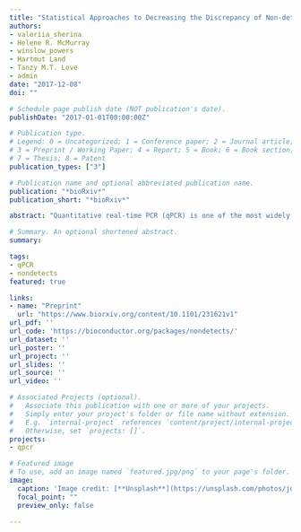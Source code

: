 ```yaml
---
title: "Statistical Approaches to Decreasing the Discrepancy of Non-detects in qPCR Data"
authors:
- valeriia_sherina
- Helene R. McMurray
- winslow_powers
- Hartmut Land
- Tanzy M.T. Love
- admin
date: "2017-12-08"
doi: ""

# Schedule page publish date (NOT publication's date).
publishDate: "2017-01-01T00:00:00Z"

# Publication type.
# Legend: 0 = Uncategorized; 1 = Conference paper; 2 = Journal article;
# 3 = Preprint / Working Paper; 4 = Report; 5 = Book; 6 = Book section;
# 7 = Thesis; 8 = Patent
publication_types: ["3"]

# Publication name and optional abbreviated publication name.
publication: "*bioRxiv*"
publication_short: "*bioRxiv*"

abstract: "Quantitative real-time PCR (qPCR) is one of the most widely used methods to measure gene expression. Despite extensive research in qPCR laboratory protocols, normalization, and statistical analysis, little attention has been given to qPCR non-detects – those reactions failing to produce a minimum amount of signal. While most current software replaces these non-detects with a value representing the limit of detection, recent work suggests that this introduces substantial bias in estimation of both absolute and differential expression. Recently developed single imputation procedures, while better than previously used methods, underestimate residual variance, which can lead to anti-conservative inference. We propose to treat non-detects as non-random missing data, model the missing data mechanism, and use this model to impute missing values or obtain direct estimates of relevant model parameters. To account for the uncertainty inherent in the imputation, we propose a multiple imputation procedure, which provides a set of plausible values for each non-detect. In the proposed modeling framework, there are three sources of uncertainty: parameter estimation, the missing data mechanism, and measurement error. All three sources of variability are incorporated in the multiple imputation and direct estimation algorithms. We demonstrate the applicability of these methods on three real qPCR data sets and perform an extensive simulation study to assess model sensitivity to misspecification of the missing data mechanism, to the number of replicates within the sample, and to the overall size of the data set. The proposed methods result in unbiased estimates of the model parameters; therefore, these approaches may be beneficial when estimating both absolute and differential gene expression. The developed methods are implemented in the R/Bioconductor package nondetects. The statistical methods introduced here reduce discrepancies in gene expression values derived from qPCR experiments, providing more confidence in generating scientific hypotheses and performing downstream analysis."

# Summary. An optional shortened abstract.
summary: 

tags:
- qPCR
- nondetects
featured: true

links:
- name: "Preprint"
  url: "https://www.biorxiv.org/content/10.1101/231621v1"
url_pdf: ''
url_code: 'https://bioconductor.org/packages/nondetects/'
url_dataset: ''
url_poster: ''
url_project: ''
url_slides: ''
url_source: ''
url_video: ''

# Associated Projects (optional).
#   Associate this publication with one or more of your projects.
#   Simply enter your project's folder or file name without extension.
#   E.g. `internal-project` references `content/project/internal-project/index.md`.
#   Otherwise, set `projects: []`.
projects:
- qpcr

# Featured image
# To use, add an image named `featured.jpg/png` to your page's folder. 
image:
  caption: 'Image credit: [**Unsplash**](https://unsplash.com/photos/jdD8gXaTZsc)'
  focal_point: ""
  preview_only: false

---
```



